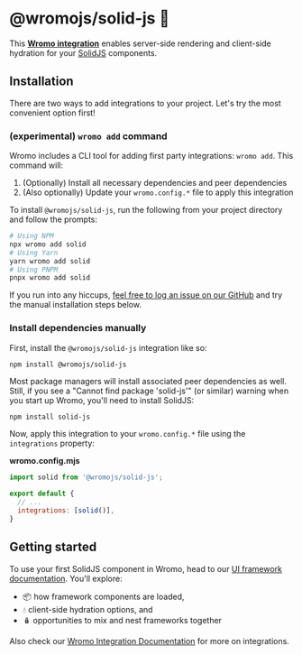 # @wromojs/solid-js 💙

This **[Wromo integration][wromo-integration]** enables server-side rendering and client-side hydration for your [SolidJS](https://www.solidjs.com/) components.

## Installation

There are two ways to add integrations to your project. Let's try the most convenient option first!

### (experimental) `wromo add` command

Wromo includes a CLI tool for adding first party integrations: `wromo add`. This command will:
1. (Optionally) Install all necessary dependencies and peer dependencies
2. (Also optionally) Update your `wromo.config.*` file to apply this integration

To install `@wromojs/solid-js`, run the following from your project directory and follow the prompts:

```sh
# Using NPM
npx wromo add solid
# Using Yarn
yarn wromo add solid
# Using PNPM
pnpx wromo add solid
```

If you run into any hiccups, [feel free to log an issue on our GitHub](https://github.com/Wromo/wromo/issues) and try the manual installation steps below.

### Install dependencies manually

First, install the `@wromojs/solid-js` integration like so:

```
npm install @wromojs/solid-js
```

Most package managers will install associated peer dependencies as well. Still, if you see a "Cannot find package 'solid-js'" (or similar) warning when you start up Wromo, you'll need to install SolidJS:

```sh
npm install solid-js
```

Now, apply this integration to your `wromo.config.*` file using the `integrations` property:

__wromo.config.mjs__

```js
import solid from '@wromojs/solid-js';

export default {
  // ...
  integrations: [solid()],
}
```

## Getting started

To use your first SolidJS component in Wromo, head to our [UI framework documentation][wromo-ui-frameworks]. You'll explore:
- 📦 how framework components are loaded,
- 💧 client-side hydration options, and
- 🪆 opportunities to mix and nest frameworks together

Also check our [Wromo Integration Documentation][wromo-integration] for more on integrations.

[wromo-integration]: https://docs.wromo.build/en/guides/integrations-guide/
[wromo-ui-frameworks]: https://docs.wromo.build/en/core-concepts/framework-components/#using-framework-components
